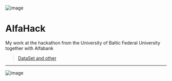 ![image](https://github.com/TheJuliana/AlfaHack/assets/62110361/614d5764-baf8-40f1-b401-1594d99c7e4b)

# AlfaHack
My work at the hackathon from the University of Baltic Federal University together with Alfabank
> [DataSet and other](https://drive.google.com/file/d/18IEb5Xdt0PtGyoP8E3ZyG28GsXs1tdhe/view?usp=sharing)

------

![image](https://github.com/TheJuliana/AlfaHack/assets/62110361/b4b58782-4a95-4ae3-b154-030675795d31)

